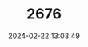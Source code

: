 ---
title: "2676"
category: "Beamys hindei"
draft: false
date: 2024-02-22 13:03:49
languages:
  English: ["Hinde’s Pouched Rat", "Lesser Hamster-rat", "Lesser Pouched Rat", "Long-tailed Pouched Rat"]
  German: ["Hamsterratte", "Kleine Hamsterratte", "Kleine Ostafrikanische"]
---